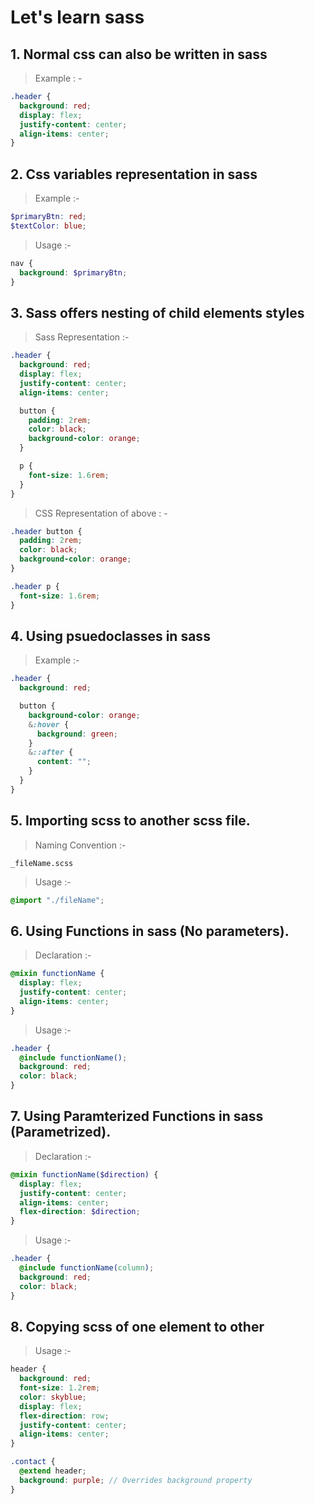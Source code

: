 # Let's learn sass

## 1. Normal css can also be written in sass

> Example : -

```scss
.header {
  background: red;
  display: flex;
  justify-content: center;
  align-items: center;
}
```

## 2. Css variables representation in sass

> Example :-

```scss
$primaryBtn: red;
$textColor: blue;
```

> Usage :-

```scss
nav {
  background: $primaryBtn;
}
```

## 3. Sass offers nesting of child elements styles

> Sass Representation :-

```scss
.header {
  background: red;
  display: flex;
  justify-content: center;
  align-items: center;

  button {
    padding: 2rem;
    color: black;
    background-color: orange;
  }

  p {
    font-size: 1.6rem;
  }
}
```

> CSS Representation of above : -

```css
.header button {
  padding: 2rem;
  color: black;
  background-color: orange;
}

.header p {
  font-size: 1.6rem;
}
```

## 4. Using psuedoclasses in sass

> Example :-

```scss
.header {
  background: red;

  button {
    background-color: orange;
    &:hover {
      background: green;
    }
    &::after {
      content: "";
    }
  }
}
```

## 5. Importing scss to another scss file.

> Naming Convention :-

```
_fileName.scss
```

> Usage :-

```scss
@import "./fileName";
```

## 6. Using Functions in sass (No parameters).

> Declaration :-

```scss
@mixin functionName {
  display: flex;
  justify-content: center;
  align-items: center;
}
```

> Usage :-

```scss
.header {
  @include functionName();
  background: red;
  color: black;
}
```

## 7. Using Paramterized Functions in sass (Parametrized).

> Declaration :-

```scss
@mixin functionName($direction) {
  display: flex;
  justify-content: center;
  align-items: center;
  flex-direction: $direction;
}
```

> Usage :-

```scss
.header {
  @include functionName(column);
  background: red;
  color: black;
}
```

## 8. Copying scss of one element to other

> Usage :-

```scss
header {
  background: red;
  font-size: 1.2rem;
  color: skyblue;
  display: flex;
  flex-direction: row;
  justify-content: center;
  align-items: center;
}

.contact {
  @extend header;
  background: purple; // Overrides background property
}
```
